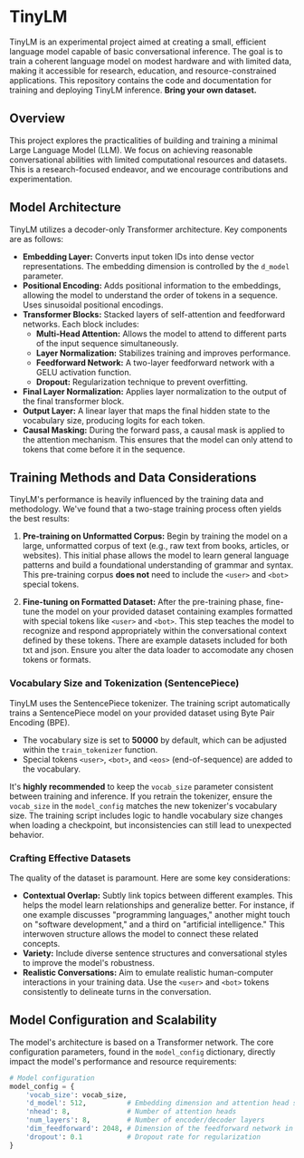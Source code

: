 # TinyLM

TinyLM is an experimental project aimed at creating a small, efficient language model capable of basic conversational inference. The goal is to train a coherent language model on modest hardware and with limited data, making it accessible for research, education, and resource-constrained applications. This repository contains the code and documentation for training and deploying TinyLM inference.  **Bring your own dataset.**

## Overview

This project explores the practicalities of building and training a minimal Large Language Model (LLM).  We focus on achieving reasonable conversational abilities with limited computational resources and datasets. This is a research-focused endeavor, and we encourage contributions and experimentation.

## Model Architecture

TinyLM utilizes a decoder-only Transformer architecture.  Key components are as follows:

*   **Embedding Layer:** Converts input token IDs into dense vector representations.  The embedding dimension is controlled by the `d_model` parameter.
*   **Positional Encoding:** Adds positional information to the embeddings, allowing the model to understand the order of tokens in a sequence.  Uses sinusoidal positional encodings.
*   **Transformer Blocks:** Stacked layers of self-attention and feedforward networks.  Each block includes:
    *   **Multi-Head Attention:**  Allows the model to attend to different parts of the input sequence simultaneously.
    *   **Layer Normalization:**  Stabilizes training and improves performance.
    *   **Feedforward Network:**  A two-layer feedforward network with a GELU activation function.
    *   **Dropout:**  Regularization technique to prevent overfitting.
*   **Final Layer Normalization:**  Applies layer normalization to the output of the final transformer block.
*   **Output Layer:**  A linear layer that maps the final hidden state to the vocabulary size, producing logits for each token.
*   **Causal Masking:** During the forward pass, a causal mask is applied to the attention mechanism. This ensures that the model can only attend to tokens that come before it in the sequence.

## Training Methods and Data Considerations

TinyLM's performance is heavily influenced by the training data and methodology. We've found that a two-stage training process often yields the best results:

1.  **Pre-training on Unformatted Corpus:**  Begin by training the model on a large, unformatted corpus of text (e.g., raw text from books, articles, or websites). This initial phase allows the model to learn general language patterns and build a foundational understanding of grammar and syntax. This pre-training corpus **does not** need to include the `<user>` and `<bot>` special tokens.

2.  **Fine-tuning on Formatted Dataset:**  After the pre-training phase, fine-tune the model on your provided dataset containing examples formatted with special tokens like `<user>` and `<bot>`. This step teaches the model to recognize and respond appropriately within the conversational context defined by these tokens. There are example datasets included for both txt and json. Ensure you alter the data loader to accomodate any chosen tokens or formats.

### Vocabulary Size and Tokenization (SentencePiece)

TinyLM uses the SentencePiece tokenizer.  The training script automatically trains a SentencePiece model on your provided dataset using Byte Pair Encoding (BPE).

*   The vocabulary size is set to **50000** by default, which can be adjusted within the `train_tokenizer` function.
*   Special tokens `<user>`, `<bot>`, and `<eos>` (end-of-sequence) are added to the vocabulary.

It's **highly recommended** to keep the `vocab_size` parameter consistent between training and inference. If you retrain the tokenizer, ensure the `vocab_size` in the `model_config` matches the new tokenizer's vocabulary size.  The training script includes logic to handle vocabulary size changes when loading a checkpoint, but inconsistencies can still lead to unexpected behavior.

### Crafting Effective Datasets

The quality of the dataset is paramount.  Here are some key considerations:

*   **Contextual Overlap:**  Subtly link topics between different examples.  This helps the model learn relationships and generalize better. For instance, if one example discusses "programming languages," another might touch on "software development," and a third on "artificial intelligence." This interwoven structure allows the model to connect these related concepts.
*   **Variety:** Include diverse sentence structures and conversational styles to improve the model's robustness.
*   **Realistic Conversations:** Aim to emulate realistic human-computer interactions in your training data.  Use the `<user>` and `<bot>` tokens consistently to delineate turns in the conversation.

## Model Configuration and Scalability

The model's architecture is based on a Transformer network. The core configuration parameters, found in the `model_config` dictionary, directly impact the model's performance and resource requirements:

```python
# Model configuration
model_config = {
    'vocab_size': vocab_size,
    'd_model': 512,          # Embedding dimension and attention head size
    'nhead': 8,              # Number of attention heads
    'num_layers': 8,         # Number of encoder/decoder layers
    'dim_feedforward': 2048, # Dimension of the feedforward network in the transformer block
    'dropout': 0.1           # Dropout rate for regularization
}
